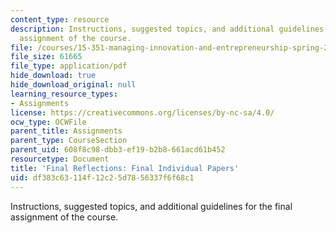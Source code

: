 ```yaml
---
content_type: resource
description: Instructions, suggested topics, and additional guidelines for the final
  assignment of the course.
file: /courses/15-351-managing-innovation-and-entrepreneurship-spring-2008/df383c63114f12c25d7856337f6f68c1_final.pdf
file_size: 61665
file_type: application/pdf
hide_download: true
hide_download_original: null
learning_resource_types:
- Assignments
license: https://creativecommons.org/licenses/by-nc-sa/4.0/
ocw_type: OCWFile
parent_title: Assignments
parent_type: CourseSection
parent_uid: 608f8c98-dbb3-ef19-b2b8-661acd61b452
resourcetype: Document
title: 'Final Reflections: Final Individual Papers'
uid: df383c63-114f-12c2-5d78-56337f6f68c1
---
```

Instructions, suggested topics, and additional guidelines for the final assignment of the course.